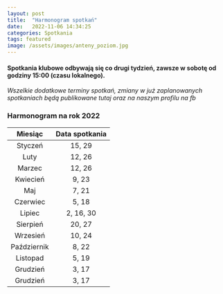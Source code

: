 ```yaml
---
layout: post
title:  "Harmonogram spotkań"
date:   2022-11-06 14:34:25
categories: Spotkania
tags: featured
image: /assets/images/anteny_poziom.jpg
---
```

#### Spotkania klubowe odbywają się co drugi tydzień, zawsze w sobotę od godziny 15:00 (czasu lokalnego).

*Wszelkie dodatkowe terminy spotkań, zmiany w już zaplanowanych spotkaniach będą publikowane tutaj oraz na naszym profilu na fb*

### Harmonogram na rok 2022

| Miesiąc       | Data spotkania   |
|:-------------:|:----------------:|
| Styczeń       | 15, 29           |
| Luty          | 12, 26           |
| Marzec        | 12, 26           |
| Kwiecień      | 9, 23            |
| Maj           | 7, 21            |
| Czerwiec      | 5, 18            |
| Lipiec        | 2, 16, 30        |
| Sierpień      | 20, 27           |
| Wrzesień      | 10, 24           |
| Październik   | 8, 22            |
| Listopad      | 5, 19            |
| Grudzień      | 3, 17            |
| Grudzień      | 3, 17            |
